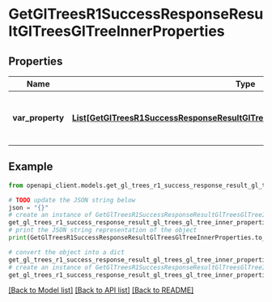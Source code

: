 # GetGlTreesR1SuccessResponseResultGlTreesGlTreeInnerProperties


## Properties

Name | Type | Description | Notes
------------ | ------------- | ------------- | -------------
**var_property** | [**List[GetGlTreesR1SuccessResponseResultGlTreesGlTreeInnerPropertiesPropertyInner]**](GetGlTreesR1SuccessResponseResultGlTreesGlTreeInnerPropertiesPropertyInner.md) | A list of properties associated with the GL tree. | 

## Example

```python
from openapi_client.models.get_gl_trees_r1_success_response_result_gl_trees_gl_tree_inner_properties import GetGlTreesR1SuccessResponseResultGlTreesGlTreeInnerProperties

# TODO update the JSON string below
json = "{}"
# create an instance of GetGlTreesR1SuccessResponseResultGlTreesGlTreeInnerProperties from a JSON string
get_gl_trees_r1_success_response_result_gl_trees_gl_tree_inner_properties_instance = GetGlTreesR1SuccessResponseResultGlTreesGlTreeInnerProperties.from_json(json)
# print the JSON string representation of the object
print(GetGlTreesR1SuccessResponseResultGlTreesGlTreeInnerProperties.to_json())

# convert the object into a dict
get_gl_trees_r1_success_response_result_gl_trees_gl_tree_inner_properties_dict = get_gl_trees_r1_success_response_result_gl_trees_gl_tree_inner_properties_instance.to_dict()
# create an instance of GetGlTreesR1SuccessResponseResultGlTreesGlTreeInnerProperties from a dict
get_gl_trees_r1_success_response_result_gl_trees_gl_tree_inner_properties_from_dict = GetGlTreesR1SuccessResponseResultGlTreesGlTreeInnerProperties.from_dict(get_gl_trees_r1_success_response_result_gl_trees_gl_tree_inner_properties_dict)
```
[[Back to Model list]](../README.md#documentation-for-models) [[Back to API list]](../README.md#documentation-for-api-endpoints) [[Back to README]](../README.md)


